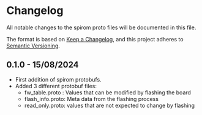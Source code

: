 # Changelog

All notable changes to the spirom proto files will be documented in this file.

The format is based on [Keep a Changelog](https://keepachangelog.com/en/1.0.0/),
and this project adheres to [Semantic Versioning](https://semver.org/spec/v2.0.0.html).

## 0.1.0 - 15/08/2024

- First addition of spirom protobufs.
- Added 3 different protobuf files:
  - fw_table.proto : Values that can be modified by flashing the board
  - flash_info.proto: Meta data from the flashing process
  - read_only.proto: values that are not expected to change by flashing